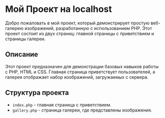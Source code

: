 # Мой Проект на localhost

Добро пожаловать в мой проект, который демонстрирует простую веб-галерею изображений, разработанную с использованием PHP. Этот проект состоит из двух страниц: главной страницы с приветствием и страницы галереи.

## Описание

Этот проект предназначен для демонстрации базовых навыков работы с PHP, HTML и CSS. Главная страница приветствует пользователей, а галерея отображает набор изображений, загружаемых с сервера.

## Структура проекта

- `index.php` - главная страница с приветствием.
- `gallery.php` - страница галереи, где представлены изображения.
